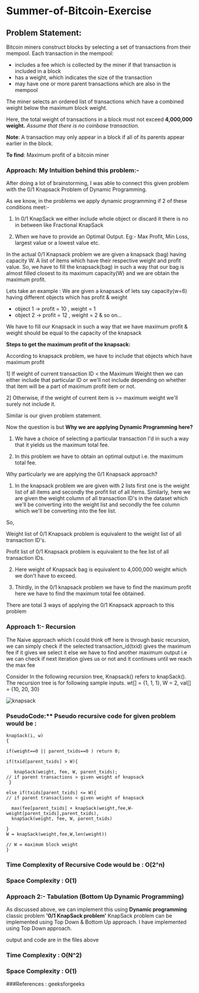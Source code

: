 # Summer-of-Bitcoin-Exercise

## Problem Statement:
  Bitcoin miners construct blocks by selecting a set of transactions from their mempool. Each transaction in the mempool:
- includes a fee which is collected by the miner if that transaction is included in a block
- has a weight, which indicates the size of the transaction
- may have one or more parent transactions which are also in the mempool

The miner selects an ordered list of transactions which have a combined weight below the maximum block weight.

Here, the total weight of transactions in a block must not exceed **4,000,000 weight.** 
*Assume that there is no coinbase transaction.*

**Note**: A transaction may only appear in a block if all of its parents appear earlier in the block.

**To find**: Maximum profit of a bitcoin miner

### Approach: My Intuition behind this problem:-

After doing a lot of brainstorming, I was able to connect this given problem with the 0/1 Knapsack Problem of Dynamic Programming.

As we know, in the problems we apply dynamic programming if 2 of these conditions meet:-

1) In 0/1 KnapSack we either include whole object or discard it there is no in between like Fractional KnapSack

2) When we have to provide an Optimal Output. Eg:- Max Profit, Min Loss, largest value or a lowest value etc.

In the actual 0/1 Knapsack problem we are given a knapsack (bag) having capacity W. A list of items which have their respective weight and profit value. So, we have to fill the knapsack(bag) in such a way that our bag is almost filled closest to its maximum capacity(W) and we are obtain the maximum profit.

Lets take an example : We are given a knapsack of lets say capacity(w=6) having different  objects which has profit & weight
- object 1 -> profit = 10 , weight = 1
- object 2 -> profit = 12 , weight = 2 & so on...

We have to fill our Knapsack in such a way that we have maximum profit & weight should be equal to the capacity of the knapsack 

**Steps to get the maximum profit of the knapsack:**

According to knapsack problem, we have to include that objects which have maximum profit 

1] If weight of current transaction ID < the Maximum Weight 
then we can either include that particular ID or we'll not include depending on whether that item will be a part of maximum profit item or not.

2] Otherwise, if the weight of current item is >=  maximum weight we'll surely not include it.

Similar is our given problem statement.

Now the question is but **Why we are applying Dynamic Programming here?**

1) We have a choice of selecting a particular transaction I'd in such a way that it yields us the maximum total fee.

2) In this problem we have to obtain an optimal output i.e. the maximum total fee.

Why particularly we are applying the 0/1 Knapsack approach?

1) In the knapsack problem we are given with 2 lists first one is the weight list of all items and secondly the profit list of all items. Similarly, here we  are given the weight column of all transaction ID's in the dataset which we'll be converting into the weight list and secondly the fee column which we'll be converting into the fee list.

So, 

Weight list of 0/1 Knapsack problem is equivalent to the weight list of all transaction ID's.

Profit list of 0/1 Knapsack problem is equivalent to the fee list of all transaction IDs.

2) Here weight of Knapsack bag is equivalent to 4,000,000 weight which we don't have to exceed.

3) Thirdly, in the 0/1 knapsack problem we have to find the maximum profit here we have to find the maximum total fee obtained.

There are total 3 ways of applying the 0/1 Knapsack approach to this problem

### Approach 1:-  Recursion 

The Naive approach which I could think off here is through basic recursion, we can simply check if the selected transaction_id(txid) gives the maximum fee if it gives we 
select it else we have to find another maximum output i.e we can check if next iteration gives us or not and it continues until we reach the max fee

Consider In the following recursion tree, Knapsack() refers 
to knapSack(). 
The recursion tree is for following sample inputs.
wt[] = {1, 1, 1}, W = 2, val[] = {10, 20, 30}

![knapsack](https://user-images.githubusercontent.com/72685035/122101392-dc51cd80-ce31-11eb-8b73-90527fdd457a.png)

### PseudoCode:** Pseudo recursive code for given problem would be :

    knapSack(i, w)
    {
    
    if(weight==0 || parent_txids==0 ) return 0;
   
    if(txid[parent_txids] > W){
   
       knapSack(weight, fee, W, parent_txids);                                                                 // if parent transactions > given weight of knapsack
     }
   
    else if(txids[parent_txids] <= W){                                                                         // if parent transactions < given weight of knapsack 
   
      max(fee[parent_txids] + knapSack(weight,fee,W-weight[parent_txids],parent_txids), 
      knapSack(weight, fee, W, parent_txids)
    
    }
    W = knapSack(weight,fee,W,len(weight))
                                                                                                                            // W = maximum block weight
    }

### Time Complexity of Recursive Code would be : O(2^n)

### Space Complexity : O(1)

### Approach 2:- Tabulation (Bottom Up Dynamic Programming)
As discussed above, we can implement this using **Dynamic programming** classic problem **'0/1 KnapSack problem'**
KnapSack problem can be implemented using Top Down & Bottom Up approach. I have implemented using Top Down approach. 

output and code are in the files above

### Time Complexity : O(N^2)
### Space Complexity : O(1)

###References : geeksforgeeks
